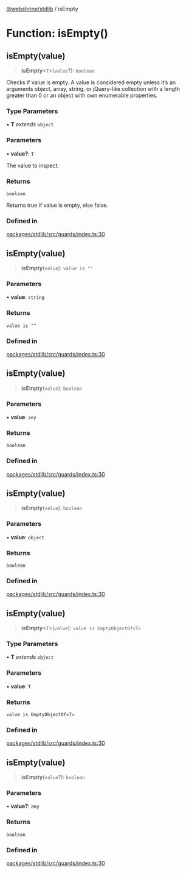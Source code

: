 [@webshrine/stdlib](../globals.md) / isEmpty

# Function: isEmpty()

## isEmpty(value)

> **isEmpty**\<`T`\>(`value`?): `boolean`

Checks if value is empty. A value is considered empty unless it’s an arguments object, array, string, or
jQuery-like collection with a length greater than 0 or an object with own enumerable properties.

### Type Parameters

• **T** *extends* `object`

### Parameters

• **value?**: `T`

The value to inspect.

### Returns

`boolean`

Returns true if value is empty, else false.

### Defined in

[packages/stdlib/src/guards/index.ts:30](https://github.com/webshrine/webshrine/blob/0e16c5948921e0c95cce645760c4a8b0855b196b/packages/stdlib/src/guards/index.ts#L30)

## isEmpty(value)

> **isEmpty**(`value`): `value is ""`

### Parameters

• **value**: `string`

### Returns

`value is ""`

### Defined in

[packages/stdlib/src/guards/index.ts:30](https://github.com/webshrine/webshrine/blob/0e16c5948921e0c95cce645760c4a8b0855b196b/packages/stdlib/src/guards/index.ts#L30)

## isEmpty(value)

> **isEmpty**(`value`): `boolean`

### Parameters

• **value**: `any`

### Returns

`boolean`

### Defined in

[packages/stdlib/src/guards/index.ts:30](https://github.com/webshrine/webshrine/blob/0e16c5948921e0c95cce645760c4a8b0855b196b/packages/stdlib/src/guards/index.ts#L30)

## isEmpty(value)

> **isEmpty**(`value`): `boolean`

### Parameters

• **value**: `object`

### Returns

`boolean`

### Defined in

[packages/stdlib/src/guards/index.ts:30](https://github.com/webshrine/webshrine/blob/0e16c5948921e0c95cce645760c4a8b0855b196b/packages/stdlib/src/guards/index.ts#L30)

## isEmpty(value)

> **isEmpty**\<`T`\>(`value`): `value is EmptyObjectOf<T>`

### Type Parameters

• **T** *extends* `object`

### Parameters

• **value**: `T`

### Returns

`value is EmptyObjectOf<T>`

### Defined in

[packages/stdlib/src/guards/index.ts:30](https://github.com/webshrine/webshrine/blob/0e16c5948921e0c95cce645760c4a8b0855b196b/packages/stdlib/src/guards/index.ts#L30)

## isEmpty(value)

> **isEmpty**(`value`?): `boolean`

### Parameters

• **value?**: `any`

### Returns

`boolean`

### Defined in

[packages/stdlib/src/guards/index.ts:30](https://github.com/webshrine/webshrine/blob/0e16c5948921e0c95cce645760c4a8b0855b196b/packages/stdlib/src/guards/index.ts#L30)
